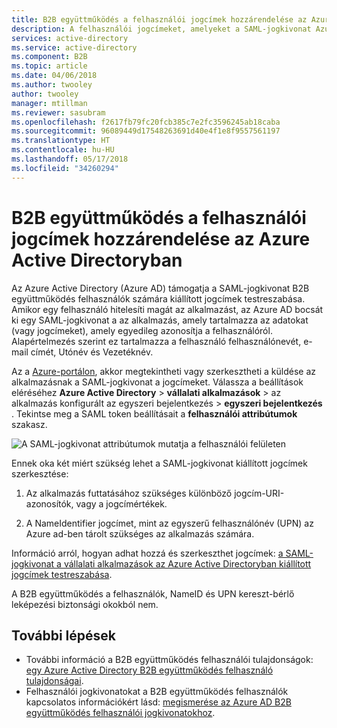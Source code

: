 ```yaml
---
title: B2B együttműködés a felhasználói jogcímek hozzárendelése az Azure Active Directoryban |} Microsoft Docs
description: A felhasználói jogcímeket, amelyeket a SAML-jogkivonat Azure Active Directory (Azure AD) B2B felhasználók testreszabása.
services: active-directory
ms.service: active-directory
ms.component: B2B
ms.topic: article
ms.date: 04/06/2018
ms.author: twooley
author: twooley
manager: mtillman
ms.reviewer: sasubram
ms.openlocfilehash: f2617fb79fc20fcb385c7e2fc3596245ab18caba
ms.sourcegitcommit: 96089449d17548263691d40e4f1e8f9557561197
ms.translationtype: HT
ms.contentlocale: hu-HU
ms.lasthandoff: 05/17/2018
ms.locfileid: "34260294"
---
```

# <a name="b2b-collaboration-user-claims-mapping-in-azure-active-directory"></a>B2B együttműködés a felhasználói jogcímek hozzárendelése az Azure Active Directoryban

Az Azure Active Directory (Azure AD) támogatja a SAML-jogkivonat B2B együttműködés felhasználók számára kiállított jogcímek testreszabása. Amikor egy felhasználó hitelesíti magát az alkalmazást, az Azure AD bocsát ki egy SAML-jogkivonat a az alkalmazás, amely tartalmazza az adatokat (vagy jogcímeket), amely egyedileg azonosítja a felhasználóról. Alapértelmezés szerint ez tartalmazza a felhasználó felhasználónevét, e-mail címét, Utónév és Vezetéknév.

Az a [Azure-portálon](https://portal.azure.com), akkor megtekintheti vagy szerkesztheti a küldése az alkalmazásnak a SAML-jogkivonat a jogcímeket. Válassza a beállítások eléréséhez **Azure Active Directory** > **vállalati alkalmazások** > az alkalmazás konfigurált az egyszeri bejelentkezés > **egyszeri bejelentkezés** . Tekintse meg a SAML token beállításait a **felhasználói attribútumok** szakasz.

![A SAML-jogkivonat attribútumok mutatja a felhasználói felületen](media/claims-mapping/view-claims-in-saml-token.png)

Ennek oka két miért szükség lehet a SAML-jogkivonat kiállított jogcímek szerkesztése:

1. Az alkalmazás futtatásához szükséges különböző jogcím-URI-azonosítók, vagy a jogcímértékek.

2. A NameIdentifier jogcímet, mint az egyszerű felhasználónév (UPN) az Azure ad-ben tárolt szükséges az alkalmazás számára.

Információ arról, hogyan adhat hozzá és szerkeszthet jogcímek: [a SAML-jogkivonat a vállalati alkalmazások az Azure Active Directoryban kiállított jogcímek testreszabása](../develop/active-directory-saml-claims-customization.md).

A B2B együttműködés a felhasználók, NameID és UPN kereszt-bérlő leképezési biztonsági okokból nem.

## <a name="next-steps"></a>További lépések

- További információ a B2B együttműködés felhasználói tulajdonságok: [egy Azure Active Directory B2B együttműködés felhasználó tulajdonságai](user-properties.md).
- Felhasználói jogkivonatokat a B2B együttműködés felhasználók kapcsolatos információkért lásd: [megismerése az Azure AD B2B együttműködés felhasználói jogkivonatokhoz](user-token.md).

